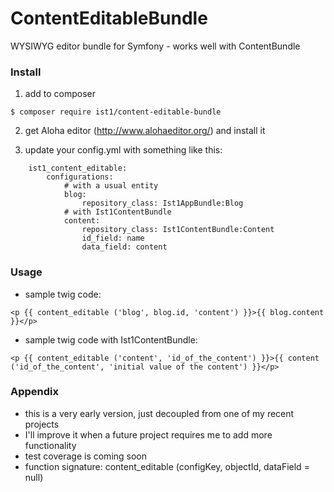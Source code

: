 # ContentEditableBundle
WYSIWYG editor bundle for Symfony - works well with ContentBundle


### Install

1. add to composer
```
$ composer require ist1/content-editable-bundle
```
2. get Aloha editor (http://www.alohaeditor.org/) and install it

3. update your config.yml with something like this:
```
    ist1_content_editable:
        configurations:
            # with a usual entity
            blog:
                repository_class: Ist1AppBundle:Blog
            # with Ist1ContentBundle
            content:
                repository_class: Ist1ContentBundle:Content
                id_field: name
                data_field: content
```

### Usage


- sample twig code:

```
<p {{ content_editable ('blog', blog.id, 'content') }}>{{ blog.content }}</p>
```

- sample twig code with Ist1ContentBundle:

```
<p {{ content_editable ('content', 'id_of_the_content') }}>{{ content ('id_of_the_content', 'initial value of the content') }}</p>
```

### Appendix

- this is a very early version, just decoupled from one of my recent projects
- I'll improve it when a future project requires me to add more functionality
- test coverage is coming soon
- function signature: content_editable (configKey, objectId, dataField = null)

